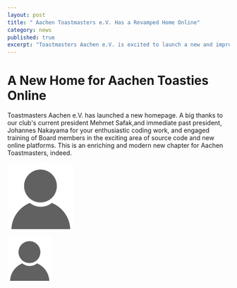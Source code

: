 ```yaml
---
layout: post
title: " Aachen Toastmasters e.V. Has a Revamped Home Online"
category: news
published: true
excerpt: "Toastmasters Aachen e.V. is excited to launch a new and improved homepage."
---
```


# A New Home for Aachen Toasties Online

Toastmasters Aachen e.V. has launched a new homepage.  A big thanks to our club's current president Mehmet Safak,and immediate past president, Johannes Nakayama for your enthusiastic coding work, and engaged training of Board members in the exciting area of source code and new online platforms.  This is an enriching and modern new chapter for Aachen Toastmasters, indeed.

[//]: # (This is a backend comment.)

![](/assets/images/default-no-profile-pic.jpg)

<img src="/assets/images/default-no-profile-pic.jpg" width="100">
